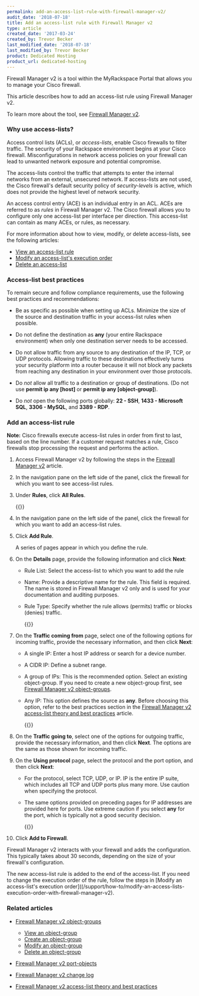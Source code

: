 ```yaml
---
permalink: add-an-access-list-rule-with-firewall-manager-v2/
audit_date: '2018-07-18'
title: Add an access-list rule with Firewall Manager v2
type: article
created_date: '2017-03-24'
created_by: Trevor Becker
last_modified_date: '2018-07-18'
last_modified_by: Trevor Becker
product: Dedicated Hosting
product_url: dedicated-hosting
---
```


Firewall Manager v2 is a tool within the MyRackspace Portal that allows you to manage your Cisco firewall.

This article describes how to add an access-list rule using Firewall Manager v2.

To learn more about the tool, see [Firewall Manager v2](/support/how-to/firewall-manager-v2).

### Why use access-lists?

Access control lists (ACLs), or *access-lists*, enable Cisco firewalls to filter traffic. The security of your Rackspace environment begins at your Cisco firewall. Misconfigurations in network access policies on your firewall can lead to unwanted network exposure and potential compromise.

The access-lists control the traffic that attempts to enter the internal networks from an external, unsecured network. If access-lists are not used, the Cisco firewall's default security policy of _security-levels_ is active, which does not provide the highest level of network security.

An access control entry (ACE) is an individual entry in an ACL. ACEs are referred to as _rules_ in Firewall Manager v2. The Cisco firewall allows you to configure only one access-list per interface per direction. This access-list can contain as many ACEs, or rules, as necessary.

For more information about how to view, modify, or delete access-lists, see the following articles:

- [View an access-list rule](/support/how-to/view-an-access-list-rules-with-firewall-manager-v2)
- [Modify an access-list's execution order](/support/how-to/modify-an-access-lists-execution-order-with-firewall-manager-v2)
- [Delete an access-list](/support/how-to/delete-an-access-list-with-firewall-manager-v2)

### Access-list best practices

To remain secure and follow compliance requirements, use the following best practices and recommendations:

- Be as specific as possible when setting up ACLs. Minimize the size of the source and destination traffic in your access-list rules when possible.

- Do not define the destination as **any** (your entire Rackspace environment) when only one destination server needs to be accessed.

- Do not allow traffic from any source to any destination of the IP, TCP, or UDP protocols. Allowing traffic to these destinations effectively turns your security platform into a router because it will not block any packets from reaching any destination in your environment over those protocols.

- Do *not* allow all traffic to a destination or group of destinations. (Do not use **permit ip any [host]** or **permit ip any [object-group]**).

-  Do *not* open the following ports globally: **22 - SSH**, **1433 - Microsoft SQL**, **3306 - MySQL**, and **3389 - RDP**.

### Add an access-list rule

**Note:** Cisco firewalls execute access-list rules in order from first to last, based on the line number. If a customer request matches a rule, Cisco firewalls stop processing the request and performs the action.

1. Access Firewall Manager v2 by following the steps in the [Firewall Manager v2](/support/how-to/firewall-manager-v2) article.

2. In the navigation pane on the left side of the panel, click the firewall for which you want to see access-list rules.

3. Under **Rules**, click **All Rules**.

    {{<image src="image-rules.png" alt="" title="">}}

4. In the navigation pane on the left side of the panel, click the firewall for which you want to add an access-list rules.


5. Click **Add Rule**.

   A series of pages appear in which you define the rule.

6. On the **Details** page, provide the following information and click **Next**:

    - Rule List: Select the access-list to which you want to add the rule

    - Name: Provide a descriptive name for the rule. This field is required. The name is stored in Firewall Manager v2 only and is used for your documentation and auditing purposes.

    - Rule Type: Specify whether the rule allows (permits) traffic or blocks (denies) traffic.

       {{<image src="image-details.png" alt="" title="">}}

7. On the **Traffic coming from** page, select one of the following options for incoming traffic, provide the necessary information, and then click **Next**:

     - A single IP: Enter a host IP address or search for a device number.

     - A CIDR IP: Define a subnet range.

     - A group of IPs: This is the recommended option. Select an existing object-group. If you need to create a new object-group first, see [Firewall Manager v2 object-groups](/support/how-to/firewall-manager-v2-object-groups).

      - Any IP: This option defines the source as **any**. Before choosing this option, refer to the best practices section in the [Firewall Manager v2 access-list theory and best practices](/support/how-to/firewall-manager-v2-access-list-theory-and-best-practices) article.

         {{<image src="image-traffic-coming-from.png" alt="" title="">}}

8. On the **Traffic going to**, select one of the options for outgoing traffic, provide the necessary information, and then click **Next**. The options are the same as those shown for incoming traffic.

9. On the **Using protocol** page, select the protocol and the port option, and then click **Next**:

    - For the protocol, select TCP, UDP, or IP. IP is the entire IP suite, which includes all TCP and UDP ports plus many more. Use caution when specifying the protocol.

    -  The same options provided on preceding pages for IP addresses are provided here for ports. Use extreme caution if you select **any** for the port, which is typically not a good security decision.     

       {{<image src="image-using-protocol.png" alt="" title="">}}

10. Click **Add to Firewall**.

Firewall Manager v2 interacts with your firewall and adds the configuration. This typically takes about 30 seconds, depending on the size of your firewall's configuration.

The new access-list rule is added to the end of the access-list. If you need to change the execution order of the rule, follow the steps in [Modify an access-list's execution order]((/support/how-to/modify-an-access-lists-execution-order-with-firewall-manager-v2).

### Related articles

- [Firewall Manager v2 object-groups](/support/how-to/firewall-manager-v2-object-groups)

   - [View an object-group](/support/how-to/view-an-object-group-with-firewall-manager-v2)
   - [Create an object-group](/support/how-to/create-an-object-group-with-firewall-manager-v2)
   - [Modify an object-group](/support/how-to/modify-an-object-group-with-firewall-manager-v2)
   - [Delete an object-group](/support/how-to/delete-an-object-group-with-firewall-manager-v2)

- [Firewall Manager v2 port-objects](/support/how-to/firewall-manager-v2-port-groups)
- [Firewall Manager v2 change log](/support/how-to/firewall-manager-v2-change-log)
- [Firewall Manager v2 access-list theory and best practices](/support/how-to/firewall-manager-v2-access-list-theory-and-best-practices)
